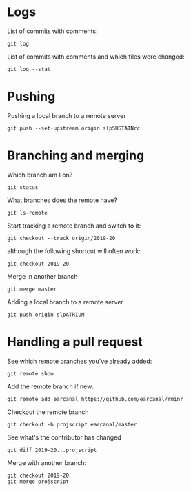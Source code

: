 # Logs

List of commits with comments:

	git log

List of commits with comments and which files were changed:

	git log --stat

# Pushing

Pushing a local branch to a remote server

	git push --set-upstream origin slpSUSTAINrc

# Branching and merging

Which branch am I on?

	git status

What branches does the remote have?

	git ls-remote

Start tracking a remote branch and switch to it:

	git checkout --track origin/2019-20

although the following shortcut will often work:

	git checkout 2019-20

Merge in another branch

	git merge master

Adding a local branch to a remote server

	git push origin slpATRIUM
	
# Handling a pull request

See which remote branches you've already added:

	git remote show

Add the remote branch if new:

	git remote add earcanal https://github.com/earcanal/rminr

Checkout the remote branch

	git checkout -b projscript earcanal/master
	
See what's the contributor has changed

	git diff 2019-20...projscript
	
Merge with another branch:

	git checkout 2019-20
	git merge projscript
